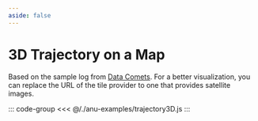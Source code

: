 ```yaml
---
aside: false
---
```

<script setup>
import { trajectory3D } from '../anu-examples/trajectory3D.js'
//import singleView  from '../vue_components/singleView.vue'
</script>

# 3D Trajectory on a Map
Based on the sample log from [Data Comets](https://www.datacomets.com/). For a better visualization, you can replace the URL of the tile provider to one that provides satellite images.
<singleView :scene="trajectory3D" />

::: code-group
<<< @/./anu-examples/trajectory3D.js 
:::